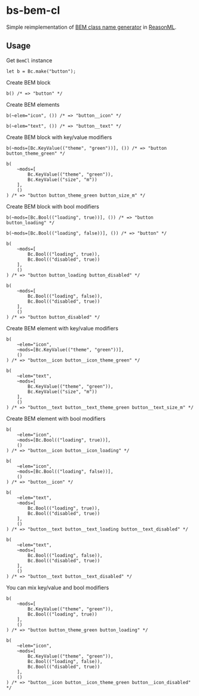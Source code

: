 # bs-bem-cl

Simple reimplementation of [BEM class name generator](https://github.com/znamilya/bem-cl) in [ReasonML](https://reasonml.github.io).

## Usage

Get `BemCl` instance

```reason
let b = Bc.make("button");
```

Create BEM block

```reason
b() /* => "button" */
```

Create BEM elements

```reason
b(~elem="icon", ()) /* => "button__icon" */

b(~elem="text", ()) /* => "button__text" */
```

Create BEM block with key/value modifiers

```reason
b(~mods=[Bc.KeyValue(("theme", "green"))], ()) /* => "button button_theme_green" */

b(
    ~mods=[
        Bc.KeyValue(("theme", "green")),
        Bc.KeyValue(("size", "m"))
    ],
    ()
) /* => "button button_theme_green button_size_m" */
```

Create BEM block with bool modifiers

```reason
b(~mods=[Bc.Bool(("loading", true))], ()) /* => "button button_loading" */

b(~mods=[Bc.Bool(("loading", false))], ()) /* => "button" */

b(
    ~mods=[
        Bc.Bool(("loading", true)),
        Bc.Bool(("disabled", true))
    ],
    ()
) /* => "button button_loading button_disabled" */

b(
    ~mods=[
        Bc.Bool(("loading", false)),
        Bc.Bool(("disabled", true))
    ],
    ()
) /* => "button button_disabled" */
```

Create BEM element with key/value modifiers

```reason
b(
    ~elem="icon",
    ~mods=[Bc.KeyValue(("theme", "green"))],
    ()
) /* => "button__icon button__icon_theme_green" */

b(
    ~elem="text",
    ~mods=[
        Bc.KeyValue(("theme", "green")),
        Bc.KeyValue(("size", "m"))
    ],
    ()
) /* => "button__text button__text_theme_green button__text_size_m" */
```

Create BEM element with bool modifiers

```reason
b(
    ~elem="icon",
    ~mods=[Bc.Bool(("loading", true))],
    ()
) /* => "button__icon button__icon_loading" */

b(
    ~elem="icon",
    ~mods=[Bc.Bool(("loading", false))],
    ()
) /* => "button__icon" */

b(
    ~elem="text",
    ~mods=[
        Bc.Bool(("loading", true)),
        Bc.Bool(("disabled", true))
    ],
    ()
) /* => "button__text button__text_loading button__text_disabled" */

b(
    ~elem="text",
    ~mods=[
        Bc.Bool(("loading", false)),
        Bc.Bool(("disabled", true))
    ],
    ()
) /* => "button__text button__text_disabled" */
```

You can mix key/value and bool modifiers

```reason
b(
    ~mods=[
        Bc.KeyValue(("theme", "green")),
        Bc.Bool(("loading", true))
    ],
    ()
) /* => "button button_theme_green button_loading" */

b(
    ~elem="icon",
    ~mods=[
        Bc.KeyValue(("theme", "green")),
        Bc.Bool(("loading", false)),
        Bc.Bool(("disabled", true))
    ],
    ()
) /* => "button__icon button__icon_theme_green button__icon_disabled" */
```
